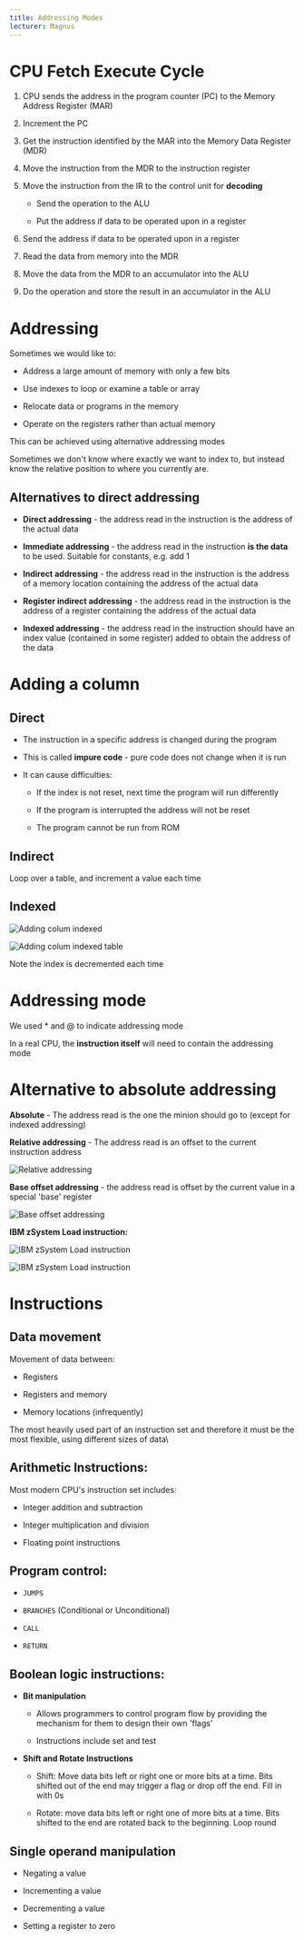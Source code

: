 ```yaml
---
title: Addressing Modes
lecturer: Magnus
---
```


# CPU Fetch Execute Cycle

1.  CPU sends the address in the program counter (PC) to the Memory
    Address Register (MAR)

2.  Increment the PC

3.  Get the instruction identified by the MAR into the Memory Data
    Register (MDR)

4.  Move the instruction from the MDR to the instruction register

5.  Move the instruction from the IR to the control unit for
    **decoding**

    -   Send the operation to the ALU

    -   Put the address if data to be operated upon in a register

6.  Send the address if data to be operated upon in a register

7.  Read the data from memory into the MDR

8.  Move the data from the MDR to an accumulator into the ALU

9.  Do the operation and store the result in an accumulator in the ALU

# Addressing

Sometimes we would like to:

-   Address a large amount of memory with only a few bits

-   Use indexes to loop or examine a table or array

-   Relocate data or programs in the memory

-   Operate on the registers rather than actual memory

This can be achieved using alternative addressing modes

Sometimes we don't know where exactly we want to index to, but instead
know the relative position to where you currently are.

## Alternatives to direct addressing

-   **Direct addressing** - the address read in the instruction is the
    address of the actual data

-   **Immediate addressing** - the address read in the instruction **is
    the data** to be used. Suitable for constants, e.g. add 1

-   **Indirect addressing** - the address read in the instruction is the
    address of a memory location containing the address of the actual
    data

-   **Register indirect addressing** - the address read in the
    instruction is the address of a register containing the address of
    the actual data

-   **Indexed addressing** - the address read in the instruction should
    have an index value (contained in some register) added to obtain the
    address of the data

# Adding a column

## Direct

-   The instruction in a specific address is changed during the program

-   This is called **impure code** - pure code does not change when it
    is run

-   It can cause difficulties:

    -   If the index is not reset, next time the program will run
        differently

    -   If the program is interrupted the address will not be reset

    -   The program cannot be run from ROM

## Indirect

Loop over a table, and increment a value each time

## Indexed

![Adding colum indexed](/img/Year_1/CSys/DEMA/Addressing_Modes/indexed.webp)

![Adding colum indexed table](/img/Year_1/CSys/DEMA/Addressing_Modes/indexed1.webp)

Note the index is decremented each time

# Addressing mode

We used \* and @ to indicate addressing mode

In a real CPU, the **instruction itself** will need to contain the
addressing mode

# Alternative to absolute addressing

**Absolute** - The address read is the one the minion should go to
(except for indexed addressing)

**Relative addressing** - The address read is an offset to the current
instruction address

![Relative addressing ](/img/Year_1/CSys/DEMA/Addressing_Modes/alternative.webp)

**Base offset addressing** - the address read is offset by the current
value in a special 'base' register

![Base offset addressing](/img/Year_1/CSys/DEMA/Addressing_Modes/alternative1.webp)

**IBM zSystem Load instruction:**

![IBM zSystem Load instruction ](/img/Year_1/CSys/DEMA/Addressing_Modes/alternative2.webp)

![IBM zSystem Load instruction ](/img/Year_1/CSys/DEMA/Addressing_Modes/alternative3.webp)

# Instructions

## Data movement

Movement of data between:

-   Registers

-   Registers and memory

-   Memory locations (infrequently)

The most heavily used part of an instruction set and therefore it must
be the most flexible, using different sizes of data\

## Arithmetic Instructions:

Most modern CPU's instruction set includes:

-   Integer addition and subtraction

-   Integer multiplication and division

-   Floating point instructions

## Program control:

-   `JUMPS`

-   `BRANCHES` (Conditional or Unconditional)

-   `CALL`

-   `RETURN`

## Boolean logic instructions:

-   **Bit manipulation**

    -   Allows programmers to control program flow by providing the
        mechanism for them to design their own 'flags'

    -   Instructions include set and test

-   **Shift and Rotate Instructions**

    -   Shift: Move data bits left or right one or more bits at a time.
        Bits shifted out of the end may trigger a flag or drop off the
        end. Fill in with 0s

    -   Rotate: move data bits left or right one of more bits at a time.
        Bits shifted to the end are rotated back to the beginning. Loop
        round

## Single operand manipulation

-   Negating a value

-   Incrementing a value

-   Decrementing a value

-   Setting a register to zero
